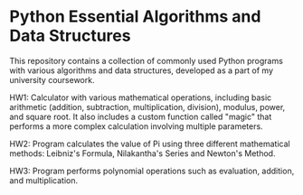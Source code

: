 # Python Essential Algorithms and Data Structures
This repository contains a collection of commonly used Python programs with various algorithms and data structures, developed as a part of my university coursework.

HW1: Calculator with various mathematical operations, including basic arithmetic (addition, subtraction, multiplication, division), modulus, power, and square root. It also includes a custom function called "magic" that performs a more complex calculation involving multiple parameters.

HW2: Program calculates the value of Pi using three different mathematical methods: Leibniz's Formula, Nilakantha's Series and Newton's Method.

HW3: Program performs polynomial operations such as evaluation, addition, and multiplication.
